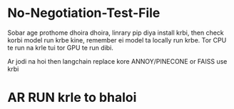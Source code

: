 # No-Negotiation-Test-File

<p>Sobar age prothome dhoira dhoira, linrary pip diya install krbi, then check korbi model run krbe kine, 
remember ei model ta locally run krbe. Tor CPU te run na krle tui tor GPU te run dibi.

Ar jodi na hoi then langchain replace kore ANNOY/PINECONE or FAISS use krbi
</p>

<h1>AR RUN krle to bhaloi</h1>
